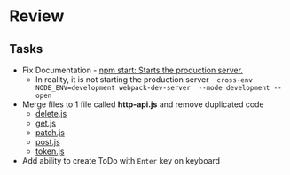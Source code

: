 # Review 
## Tasks
* Fix Documentation -  [npm start: Starts the production server.](file:///README.md:19)
    * In reality, it is not starting the production server  - `cross-env NODE_ENV=development webpack-dev-server  --mode development --open`
* Merge files to 1 file called **http-api.js** and remove duplicated code
  * [delete.js](src/api/delete.js)
  * [get.js](src/api/get.js)
  * [patch.js](src/api/patch.js)
  * [post.js](src/api/post.js)
  * [token.js](src/api/token.js)
* Add ability to create ToDo with `Enter` key on keyboard
